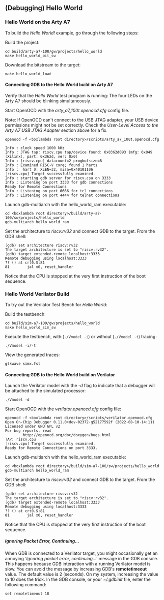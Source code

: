 ## (Debugging) Hello World

### Hello World on the Arty A7

To build the *Hello World!* example, go through the following steps:

Build the project:
```
cd build/arty-a7-100/gw/projects/hello_world
make hello_world_bit_sw
```
Download the bitstream to the target:
```
make hello_world_load
```

#### Connecting GDB to the Hello World build on Arty A7

Verify that the *Hello World* test program is running: The four LEDs on the Arty A7 should be blinking simultaneously.

Start OpenOCD with the *arty_a7_100t.openocd.cfg* config file.

Note: If OpenOCD can't connect to the USB JTAG adapter, your USB device permissions might not be set correctly. Check the *User-Level Access to the Arty A7 USB JTAG Adapter* section above for a fix.
```
openocd -f <boxlambda root directory>/scripts/arty_a7_100t.openocd.cfg

Info : clock speed 1000 kHz
Info : JTAG tap: riscv.cpu tap/device found: 0x0362d093 (mfg: 0x049 (Xilinx), part: 0x362d, ver: 0x0)
Info : [riscv.cpu] datacount=2 progbufsize=8
Info : Examined RISC-V core; found 1 harts
Info :  hart 0: XLEN=32, misa=0x40101106
[riscv.cpu] Target successfully examined.
Info : starting gdb server for riscv.cpu on 3333
Info : Listening on port 3333 for gdb connections
Ready for Remote Connections
Info : Listening on port 6666 for tcl connections
Info : Listening on port 4444 for telnet connections
```
Launch gdb-multiarch with the hello_world_ram executable:
```
cd <boxlambda root directory>/build/arty-a7-100/sw/projects/hello_world
gdb-multiarch hello_world_ram
```
Set the architecture to *riscv:rv32* and connect GDB to the target. From the GDB shell:
```
(gdb) set architecture riscv:rv32
The target architecture is set to "riscv:rv32".
(gdb) target extended-remote localhost:3333
Remote debugging using localhost:3333
?? () at crt0.S:81
81        jal x0, reset_handler
```
Notice that the CPU is stopped at the very first instruction of the boot sequence.

### Hello World Verilator Build

To try out the Verilator Test Bench for *Hello World*:

Build the testbench:
```
cd build/sim-a7-100/gw/projects/hello_world
make hello_world_sim_sw
```
Execute the testbench, with (```./Vmodel -i```) or without (```./Vmodel -t```) tracing:
```
./Vmodel -i/-t
```
View the generated traces:
```
gtkwave simx.fst
```

#### Connecting GDB to the Hello World build on Verilator

Launch the Verilator model with the *-d* flag to indicate that a debugger will be attached to the simulated processor:
```
./Vmodel -d
```
Start OpenOCD with the *verilator.openocd.cfg* config file:
```
openocd -f <boxlambda root directory>/scripts/verilator.openocd.cfg
Open On-Chip Debugger 0.11.0+dev-02372-g52177592f (2022-08-10-14:11)
Licensed under GNU GPL v2
For bug reports, read
		http://openocd.org/doc/doxygen/bugs.html
TAP: riscv.cpu
[riscv.cpu] Target successfully examined.
Ready for Remote Connections on port 3333.
```
Launch gdb-multiarch with the hello_world_ram executable:
```
cd <boxlambda root directory>/build/sim-a7-100/sw/projects/hello_world
gdb-multiarch hello_world_ram
```
Set the architecture to *riscv:rv32* and connect GDB to the target. From the GDB shell:
```
(gdb) set architecture riscv:rv32
The target architecture is set to "riscv:rv32".
(gdb) target extended-remote localhost:3333
Remote debugging using localhost:3333
?? () at crt0.S:81
81        jal x0, reset_handler
```
Notice that the CPU is stopped at the very first instruction of the boot sequence.

##### *Ignoring Packet Error, Continuing...*

When GDB is connected to a Verilator target, you might occasionally get an annoying *'Ignoring packet error, continuing...'* message in the GDB console. This happens because GDB interaction with a running Verilator model is slow. You can avoid the message by increasing GDB's **remotetimeout** value. The default value is 2 (seconds). On my system, increasing the value to 10 does the trick. In the GDB console, or your *~/.gdbinit* file, enter the following command:

```
set remotetimeout 10
```


